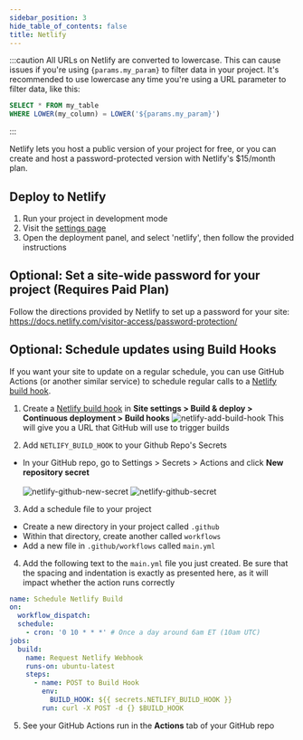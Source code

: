 ```yaml
---
sidebar_position: 3
hide_table_of_contents: false
title: Netlify
---
```


:::caution
All URLs on Netlify are converted to lowercase. This can cause issues if you're using `{params.my_param}` to filter data in your project. It's recommended to use lowercase any time you're using a URL parameter to filter data, like this:

```sql
SELECT * FROM my_table 
WHERE LOWER(my_column) = LOWER('${params.my_param}')
```
:::

Netlify lets you host a public version of your project for free, or you can create and host a password-protected version with Netlify's $15/month plan.

## Deploy to Netlify

1. Run your project in development mode
1. Visit the [settings page](https://localhost:3000/settings)
1. Open the deployment panel, and select 'netlify', then follow the provided instructions

## Optional: Set a site-wide password for your project (Requires Paid Plan)

Follow the directions provided by Netlify to set up a password for your site:
https://docs.netlify.com/visitor-access/password-protection/

## Optional: Schedule updates using Build Hooks

If you want your site to update on a regular schedule, you can use GitHub Actions (or another similar service) to schedule regular calls to a [Netlify build hook](https://docs.netlify.com/configure-builds/build-hooks/).

1. Create a [Netlify build hook](https://docs.netlify.com/configure-builds/build-hooks/) in **Site settings > Build & deploy > Continuous deployment > Build hooks**
   ![netlify-add-build-hook](/img/netlify-add-build-hook.png)
   This will give you a URL that GitHub will use to trigger builds

2. Add `NETLIFY_BUILD_HOOK` to your Github Repo's Secrets

- In your GitHub repo, go to Settings > Secrets > Actions and click **New repository secret**<br/><br/>
  ![netlify-github-new-secret](/img/netlify-github-new-secret.png)
  ![netlify-github-secret](/img/netlify-github-secret.png)

3. Add a schedule file to your project

- Create a new directory in your project called `.github`
- Within that directory, create another called `workflows`
- Add a new file in `.github/workflows` called `main.yml`

4. Add the following text to the `main.yml` file you just created. Be sure that the spacing and indentation is exactly as presented here, as it will impact whether the action runs correctly

```yaml
name: Schedule Netlify Build
on:
  workflow_dispatch:
  schedule:
    - cron: '0 10 * * *' # Once a day around 6am ET (10am UTC)
jobs:
  build:
    name: Request Netlify Webhook
    runs-on: ubuntu-latest
    steps:
      - name: POST to Build Hook
        env:
          BUILD_HOOK: ${{ secrets.NETLIFY_BUILD_HOOK }}
        run: curl -X POST -d {} $BUILD_HOOK
```

5. See your GitHub Actions run in the **Actions** tab of your GitHub repo
